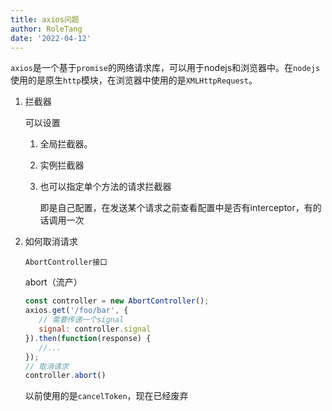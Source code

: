 ```yaml
---
title: axios问题
author: RoleTang
date: '2022-04-12'
---
```


`axios`是一个基于`promise`的网络请求库，可以用于nodejs和浏览器中。在`nodejs`使用的是原生`http`模块，在浏览器中使用的是`XMLHttpRequest`。

1. 拦截器

   可以设置

   1. 全局拦截器。

   2. 实例拦截器

   3. 也可以指定单个方法的请求拦截器

      即是自己配置，在发送某个请求之前查看配置中是否有interceptor，有的话调用一次

2. 如何取消请求

   `AbortController接口`

   abort（流产）

   ```js
   const controller = new AbortController();
   axios.get('/foo/bar', {
      // 需要传递一个signal
      signal: controller.signal
   }).then(function(response) {
      //...
   });
   // 取消请求
   controller.abort()
   ```

   以前使用的是`cancelToken`，现在已经废弃